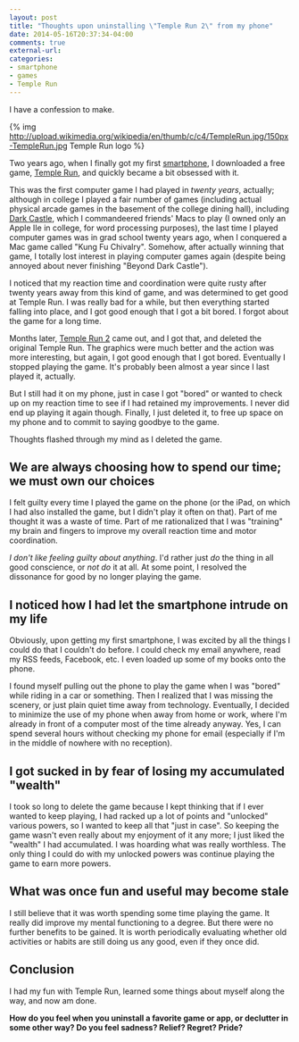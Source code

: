 ```yaml
---
layout: post
title: "Thoughts upon uninstalling \"Temple Run 2\" from my phone"
date: 2014-05-16T20:37:34-04:00
comments: true
external-url: 
categories: 
- smartphone
- games
- Temple Run
---
```

I have a confession to make.

{% img http://upload.wikimedia.org/wikipedia/en/thumb/c/c4/TempleRun.jpg/150px-TempleRun.jpg Temple Run logo %}

Two years ago, when I finally got my first [smartphone](/blog/2012/03/22/paradox-i-will-observe-the-national-day-of-unplugging-but-just-bought-my-first-smartphone-this-week/), I downloaded a free game, [Temple Run](http://en.wikipedia.org/wiki/Temple_Run), and quickly became a bit obsessed with it.

This was the first computer game I had played in *twenty years*, actually; although in college I played a fair number of games (including actual physical arcade games in the basement of the college dining hall), including [Dark Castle](http://en.wikipedia.org/wiki/Dark_Castle), which I commandeered friends' Macs to play (I owned only an Apple IIe in college, for word processing purposes), the last time I played computer games was in grad school twenty years ago, when I conquered a Mac game called "Kung Fu Chivalry". Somehow, after actually winning that game, I totally lost interest in playing computer games again (despite being annoyed about never finishing "Beyond Dark Castle").

I noticed that my reaction time and coordination were quite rusty after twenty years away from this kind of game, and was determined to get good at Temple Run. I was really bad for a while, but then everything started falling into place, and I got good enough that I got a bit bored. I forgot about the game for a long time.

Months later, [Temple Run 2](http://en.wikipedia.org/wiki/Temple_Run_2) came out, and I got that, and deleted the original Temple Run. The graphics were much better and the action was more interesting, but again, I got good enough that I got bored. Eventually I stopped playing the game. It's probably been almost a year since I last played it, actually.

But I still had it on my phone, just in case I got "bored" or wanted to check up on my reaction time to see if I had retained my improvements. I never did end up playing it again though. Finally, I just deleted it, to free up space on my phone and to commit to saying goodbye to the game.

Thoughts flashed through my mind as I deleted the game.

<!--more-->

## We are always choosing how to spend our time; we must own our choices

I felt guilty every time I played the game on the phone (or the iPad, on which I had also installed the game, but I didn't play it often on that). Part of me thought it was a waste of time. Part of me rationalized that I was "training" my brain and fingers to improve my overall reaction time and motor coordination.

*I don't like feeling guilty about anything*. I'd rather just *do* the thing in all good conscience, or *not do* it at all. At some point, I resolved the dissonance for good by no longer playing the game.

## I noticed how I had let the smartphone intrude on my life

Obviously, upon getting my first smartphone, I was excited by all the things I could do that I couldn't do before. I could check my email anywhere, read my RSS feeds, Facebook, etc. I even loaded up some of my books onto the phone.

I found myself pulling out the phone to play the game when I was "bored" while riding in a car or something. Then I realized that I was missing the scenery, or just plain quiet time away from technology. Eventually, I decided to minimize the use of my phone when away from home or work, where I'm already in front of a computer most of the time already anyway. Yes, I can spend several hours without checking my phone for email (especially if I'm in the middle of nowhere with no reception).

## I got sucked in by fear of losing my accumulated "wealth"

I took so long to delete the game because I kept thinking that if I ever wanted to keep playing, I had racked up a lot of points and "unlocked" various powers, so I wanted to keep all that "just in case". So keeping the game wasn't even really about my enjoyment of it any more; I just liked the "wealth" I had accumulated. I was hoarding what was really worthless. The only thing I could do with my unlocked powers was continue playing the game to earn more powers.

## What was once fun and useful may become stale

I still believe that it was worth spending some time playing the game. It really did improve my mental functioning to a degree. But there were no further benefits to be gained. It is worth periodically evaluating whether old activities or habits are still doing us any good, even if they once did.

## Conclusion

I had my fun with Temple Run, learned some things about myself along the way, and now am done.

**How do you feel when you uninstall a favorite game or app, or declutter in some other way? Do you feel sadness? Relief? Regret? Pride?**
